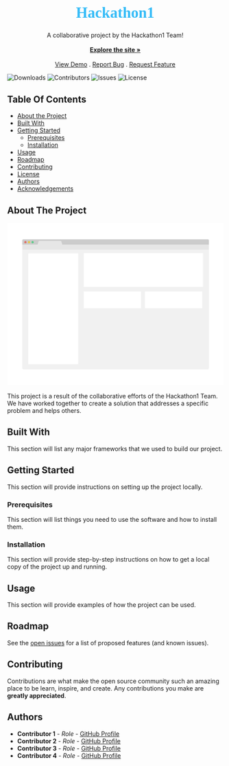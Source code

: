 <br/>
<p align="center">
  <link href='https://fonts.googleapis.com/css?family=Righteous' rel='stylesheet'>
  <h1 style="text-align: center; font-family: Righteous; font-size: 35px; color: #36BCF7;">Hackathon1</h1>
  <p align="center">
    A collaborative project by the Hackathon1 Team!
    <br/>
    <br/>
    <a href="https://pallav46.github.io/Hackathon1/"><strong>Explore the site »</strong></a>
    <br/>
    <br/>
    <a href="https://github.com/Pallav46/Hackathon1">View Demo</a>
    .
    <a href="https://github.com/Pallav46/Hackathon1/issues">Report Bug</a>
    .
    <a href="https://github.com/Pallav46/Hackathon1/issues">Request Feature</a>
  </p>
</p>

![Downloads](https://img.shields.io/github/downloads/Pallav46/Hackathon1/total) ![Contributors](https://img.shields.io/github/contributors/Pallav46/Hackathon1?color=dark-green) ![Issues](https://img.shields.io/github/issues/Pallav46/Hackathon1) ![License](https://img.shields.io/github/license/Pallav46/Hackathon1)

## Table Of Contents

- [About the Project](#about-the-project)
- [Built With](#built-with)
- [Getting Started](#getting-started)
  - [Prerequisites](#prerequisites)
  - [Installation](#installation)
- [Usage](#usage)
- [Roadmap](#roadmap)
- [Contributing](#contributing)
- [License](#license)
- [Authors](#authors)
- [Acknowledgements](#acknowledgements)

## About The Project

![Screen Shot](images/screenshot.png)

This project is a result of the collaborative efforts of the Hackathon1 Team. We have worked together to create a solution that addresses a specific problem and helps others.

## Built With

This section will list any major frameworks that we used to build our project.

## Getting Started

This section will provide instructions on setting up the project locally.

### Prerequisites

This section will list things you need to use the software and how to install them.

### Installation

This section will provide step-by-step instructions on how to get a local copy of the project up and running.

## Usage

This section will provide examples of how the project can be used.

## Roadmap

See the [open issues](https://github.com/Pallav46/Hackathon1/issues) for a list of proposed features (and known issues).

## Contributing

Contributions are what make the open source community such an amazing place to be learn, inspire, and create. Any contributions you make are **greatly appreciated**.

## Authors

- **Contributor 1** - _Role_ - [GitHub Profile](https://github.com/)
- **Contributor 2** - _Role_ - [GitHub Profile](https://github.com/)
- **Contributor 3** - _Role_ - [GitHub Profile](https://github.com/)
- **Contributor 4** - _Role_ - [GitHub Profile](https://github.com/)
